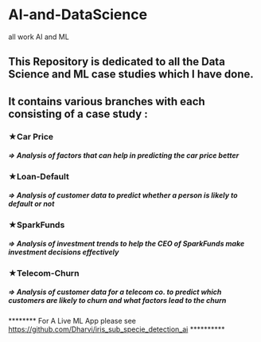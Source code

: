 # AI-and-DataScience
all work AI and ML
## This Repository is dedicated to all the Data Science and ML case studies which I have done.
## It contains various branches with each consisting of a case study :
### ★Car Price 
##### => Analysis of factors that can help in predicting the car price better
### ★Loan-Default 
##### => Analysis of customer data to predict whether a person is likely to default or not
### ★SparkFunds 
##### => Analysis of investment trends to help the CEO of SparkFunds make investment decisions effectively
### ★Telecom-Churn 
##### => Analysis of customer data for a telecom co. to predict which customers are likely to churn and what factors lead to the churn

******** For A Live ML App please see https://github.com/Dharvi/iris_sub_specie_detection_ai **********


